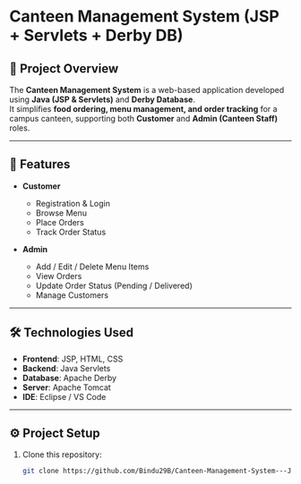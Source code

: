 # Canteen Management System (JSP + Servlets + Derby DB)

## 📖 Project Overview
The **Canteen Management System** is a web-based application developed using **Java (JSP & Servlets)** and **Derby Database**.  
It simplifies **food ordering, menu management, and order tracking** for a campus canteen, supporting both **Customer** and **Admin (Canteen Staff)** roles.

---

## 🚀 Features
- **Customer**
  - Registration & Login
  - Browse Menu
  - Place Orders
  - Track Order Status

- **Admin**
  - Add / Edit / Delete Menu Items
  - View Orders
  - Update Order Status (Pending / Delivered)
  - Manage Customers

---

## 🛠️ Technologies Used
- **Frontend**: JSP, HTML, CSS
- **Backend**: Java Servlets
- **Database**: Apache Derby
- **Server**: Apache Tomcat
- **IDE**: Eclipse / VS Code

---

## ⚙️ Project Setup
1. Clone this repository:
   ```bash
   git clone https://github.com/Bindu29B/Canteen-Management-System---JSP-Servelts.git
